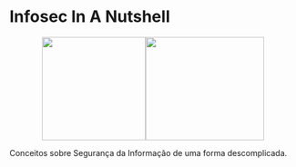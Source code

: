 # Infosec In A Nutshell
<p align="center">  
<img src="https://encrypted-tbn0.gstatic.com/images?q=tbn:ANd9GcQ8ksuf_YCcjDvQVC3kQiXoQrEfWRU6VJbKog&usqp=CAU" width="182" height="182" /><img src="https://therussianblog.files.wordpress.com/2012/11/nutshell_icon.png" width="208" height="182" />
  
Conceitos sobre Segurança da Informação de uma forma descomplicada. 
</p>

